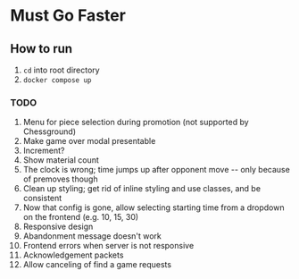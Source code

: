 # Must Go Faster

## How to run

1. `cd` into root directory
2. `docker compose up`

### TODO

1. Menu for piece selection during promotion (not supported by Chessground)
2. Make game over modal presentable
3. Increment?
4. Show material count
5. The clock is wrong; time jumps up after opponent move -- only because of premoves though
6. Clean up styling; get rid of inline styling and use classes, and be consistent
7. Now that config is gone, allow selecting starting time from a dropdown on the frontend (e.g. 10, 15, 30)
8. Responsive design
9. Abandonment message doesn't work
10. Frontend errors when server is not responsive
11. Acknowledgement packets
12. Allow canceling of find a game requests
